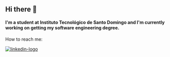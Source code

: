 ## Hi there 👋
#### I'm a student at Instituto Tecnológico de Santo Domingo and I'm currently working on getting my software engineering degree.
How to reach me:

[![linkedin-logo](https://github.com/siriuzz/siriuzz/assets/88642877/2b76f9d2-10b9-49bf-962c-bec0328a375e)
](www.linkedin.com/in/elianse) 



<!--
**siriuzz/siriuzz** is a ✨ _special_ ✨ repository because its `README.md` (this file) appears on your GitHub profile.

Here are some ideas to get you started:

- 🔭 I’m currently working on ...
- 🌱 I’m currently learning ...
- 👯 I’m looking to collaborate on ...
- 🤔 I’m looking for help with ...
- 💬 Ask me about ...
- 📫 How to reach me: ...
- 😄 Pronouns: ...
- ⚡ Fun fact: ...
-->
